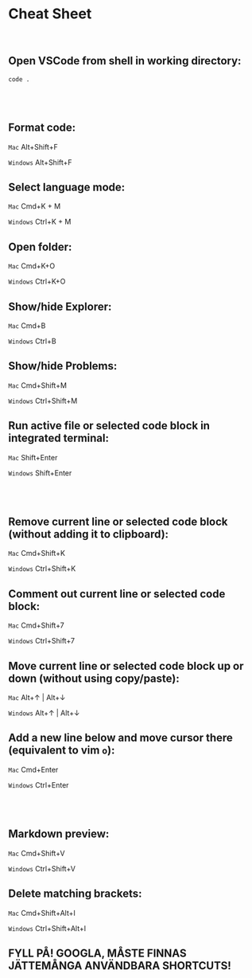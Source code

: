 # Cheat Sheet

<br>

## Open VSCode from shell in working directory:
```shell
code .
```

<br><br>

## Format code:
`Mac` Alt+Shift+F

`Windows` Alt+Shift+F

## Select language mode:
`Mac` Cmd+K + M

`Windows` Ctrl+K + M

## Open folder:
`Mac` Cmd+K+O

`Windows` Ctrl+K+O

## Show/hide Explorer:
`Mac` Cmd+B

`Windows` Ctrl+B

## Show/hide Problems: 
`Mac` Cmd+Shift+M

`Windows` Ctrl+Shift+M

## Run active file or selected code block in integrated terminal:
`Mac` Shift+Enter

`Windows` Shift+Enter

<br><br>

## Remove current line or selected code block (without adding it to clipboard):
`Mac` Cmd+Shift+K

`Windows` Ctrl+Shift+K

## Comment out current line or selected code block:
`Mac` Cmd+Shift+7

`Windows` Ctrl+Shift+7

## Move current line or selected code block up or down (without using copy/paste):
`Mac` Alt+↑ | Alt+↓

`Windows` Alt+↑ | Alt+↓

## Add a new line below and move cursor there (equivalent to vim `o`):
`Mac` Cmd+Enter

`Windows` Ctrl+Enter

<br><br>

## Markdown preview:
`Mac` Cmd+Shift+V

`Windows` Ctrl+Shift+V

## Delete matching brackets:
`Mac` Cmd+Shift+Alt+I

`Windows` Ctrl+Shift+Alt+I

## FYLL PÅ! GOOGLA, MÅSTE FINNAS JÄTTEMÅNGA ANVÄNDBARA SHORTCUTS!